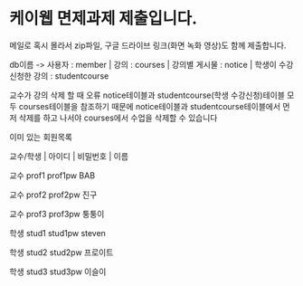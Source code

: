 # 케이웹 면제과제 제출입니다.

메일로 혹시 몰라서 zip파일, 구글 드라이브 링크(화면 녹화 영상)도 함께 제출합니다.

db이름 -> 사용자 : member  |   강의 : courses   |    강의별 게시물 : notice   |   학생이 수강신청한 강의 : studentcourse

교수가 강의 삭제 할 때 오류
notice테이블과 studentcourse(학생 수강신청)테이블 모두 courses테이블을 참조하기 때문에 notice테이블과 studentcourse테이블에서 먼저 삭제를 하고 나서야 courses에서 수업을 삭제할 수 있습니다

이미 있는 회원목록

교수/학생  |   아이디   |    비밀번호     |    이름

교수           prof1        prof1pw          BAB  

교수           prof2        prof2pw          진구  

교수           prof3        prof3pw          퉁퉁이

학생           stud1        stud1pw          steven

학생           stud2        stud2pw          프로이트

학생           stud3        stud3pw          이슬이

